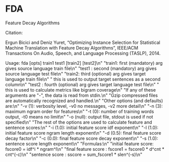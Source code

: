 FDA
===

Feature Decay Algorithms

Citation:

Ergun Bicici and Deniz Yuret, “Optimizing Instance Selection for Statistical Machine Translation 
with Feature Decay Algorithms”, IEEE/ACM Transactions On Audio, Speech, and Language Processing (TASLP), 2014.



Usage: fda [opts] train1 test1 [train2] [test2]\n"
  "train1: first (mandatory) arg gives source language train file\n"
  "test1 : second (mandatory) arg gives source language test file\n"
  "train2: third (optional) arg gives target language train file\n"
  "        this is used to output target sentences as a second column\n"
  "test2 : fourth (optional) arg gives target language test file\n"
  "        this is used to calculate metrics like bigram coverage\n"
  "If any of these arguments are \"-\", the data is read from stdin.\n"
  "Gzip compressed files are automatically recognized and handled.\n"
  "Other options (and defaults) are:\n"
  "-v (1): verbosity level, -v0 no messages, -v2 more detail\n"
  "-n (3): maximum ngram order for features\n"
  "-t (0): number of training words output, -t0 means no limit\n"
  "-o (null): output file, stdout is used if not specified\n"
  "The rest of the options are used to calculate feature and sentence scores:\n"
  "-i (1.0): initial feature score idf exponent\n"
  "-l (1.0): initial feature score ngram length exponent\n"
  "-d (0.5): final feature score decay factor\n"
  "-c (0.0): final feature score decay exponent\n"
  "-s (1.0): sentence score length exponent\n"
  "Formulas:\n"
  "initial feature score: fscore0 = idf^i * ngram^l\n"
  "final feature score  : fscore1 = fscore0 * d^cnt * cnt^(-c)\n"
  "sentence score       : sscore  = sum_fscore1 * slen^(-s)\n"
  
